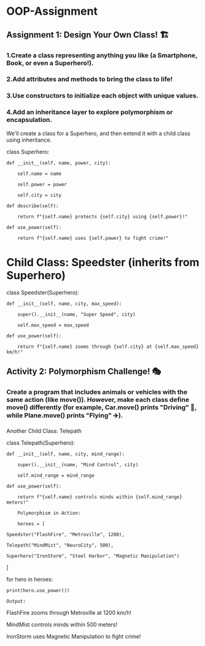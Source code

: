 # OOP-Assignment
## Assignment 1: Design Your Own Class! 🏗️
### 1.Create a class representing anything you like (a Smartphone, Book, or even a Superhero!).
### 2.Add attributes and methods to bring the class to life!
### 3.Use constructors to initialize each object with unique values.
### 4.Add an inheritance layer to explore polymorphism or encapsulation.

We'll create a class for a Superhero, and then extend it with a child class using inheritance.

class Superhero:

    def __init__(self, name, power, city):
    
        self.name = name
        
        self.power = power
        
        self.city = city

    def describe(self):
    
        return f"{self.name} protects {self.city} using {self.power}!"

    def use_power(self):
    
        return f"{self.name} uses {self.power} to fight crime!"
# Child Class: Speedster (inherits from Superhero)
class Speedster(Superhero):

    def __init__(self, name, city, max_speed):
    
        super().__init__(name, "Super Speed", city)
        
        self.max_speed = max_speed

    def use_power(self):
    
        return f"{self.name} zooms through {self.city} at {self.max_speed} km/h!"


## Activity 2: Polymorphism Challenge! 🎭

### Create a program that includes animals or vehicles with the same action (like move()). However, make each class define move() differently (for example, Car.move() prints "Driving" 🚗, while Plane.move() prints "Flying" ✈️).
Another Child Class: Telepath

class Telepath(Superhero):

    def __init__(self, name, city, mind_range):
    
        super().__init__(name, "Mind Control", city)
        
        self.mind_range = mind_range

    def use_power(self):
    
        return f"{self.name} controls minds within {self.mind_range} meters!"

        Polymorphism in Action:

        heroes = [
        
    Speedster("FlashFire", "Metroville", 1200),
    
    Telepath("MindMist", "NeuroCity", 500),
    
    Superhero("IronStorm", "Steel Harbor", "Magnetic Manipulation")
    
]

for hero in heroes:

    print(hero.use_power())

    Output:

FlashFire zooms through Metroville at 1200 km/h!

MindMist controls minds within 500 meters!

IronStorm uses Magnetic Manipulation to fight crime!




